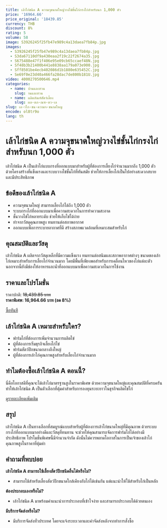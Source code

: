```yaml
---
title: เล้าไก่ชนิด A ความจุขนาดใหญ่วางไข่ชั้นไก่กรงไก่สําหรับนก 1,000 ตัว
price: '16964.66'
price_original: '18439.85'
currency: THB
discount: 8%
rating: 5
volume: 58
image: S3926245f25fb47e989c4a13daea7fb84p.jpg
images:
  - S3926245f25fb47e989c4a13daea7fb84p.jpg
  - S3da67110df9a430eaa2f19c22f2674a35.jpg
  - S675488e47f1f406e95e09cb65ccaef48N.jpg
  - Sf48b3b21400b441e8838aa179a073e900.jpg
  - Sff8501be4ecb402086d1b1880e635452C.jpg
  - Se69f0e23d40a466fa28dac7de800b181U.jpg
video: 4000270500646.mp4
categories:
  - name: บ้านและสวน
    slug: านและสวน
  - name: ผลิตภัณฑ์สัตว์เลี้ยง
    slug: ผล-ตภ-ณฑ-ตว-เล
slug: เล-าไก-ชน-ความจ-ขนาดใหญ
encode: ol8tr9o
lang: th
---
```


# เล้าไก่ชนิด A ความจุขนาดใหญ่วางไข่ชั้นไก่กรงไก่สําหรับนก 1,000 ตัว

เล้าไก่ชนิด A เป็นเล้าไก่แบบกรงที่ออกแบบมาสำหรับผู้ที่ต้องการเลี้ยงไก่จำนวนมากถึง 1,000 ตัว ด้วยโครงสร้างที่แข็งแรงและระบบวางไข่ชั้นไก่ที่ทันสมัย ช่วยให้การเลี้ยงไก่เป็นไปอย่างสะดวกสบายและมีประสิทธิภาพ

## ข้อดีของเล้าไก่ชนิด A

- ความจุขนาดใหญ่ สามารถเลี้ยงไก่ได้ถึง 1,000 ตัว  
- ระบบกรงไก่ที่ออกแบบมาเพื่อความสะดวกในการทำความสะอาด  
- ชั้นวางไข่ไก่หลายระดับ ช่วยให้เก็บไข่ได้ง่าย  
- ทำจากวัสดุคุณภาพสูง ทนทานต่อสภาพอากาศ  
- ออกแบบเพื่อการระบายอากาศที่ดี สร้างสภาพแวดล้อมที่เหมาะสมสำหรับไก่  

## คุณสมบัติและวัสดุ

เล้าไก่ชนิด A ผลิตจากวัสดุเหล็กที่มีความแข็งแรง ทนทานต่อสนิมและสภาพอากาศต่างๆ ขนาดของเล้าไก่เหมาะสำหรับการเลี้ยงไก่จำนวนมาก โดยมีพื้นที่เพียงพอสำหรับการเคลื่อนไหวของไก่แต่ละตัว นอกจากนี้ยังมีช่องให้อาหารและน้ำที่ออกแบบมาเพื่อความสะดวกในการใช้งาน

## ราคาและโปรโมชั่น

ราคาปกติ: ~~18,439.85 บาท~~  
**ราคาพิเศษ: 16,964.66 บาท (ลด 8%)**  

<div class="flex justify-center my-2">
  <a href="https://buy.csgad.com/ol8tr9o" rel="nofollow sponsored" target="_blank" class="py-2 px-4 rounded-md text-white font-semibold bg-gradient-to-r from-[#f73c22] to-[#ff7b48]">ซื้อทันที</a>
</div>

## เล้าไก่ชนิด A เหมาะสำหรับใคร?

- ฟาร์มไก่ที่ต้องการเพิ่มจำนวนการผลิตไข่  
- ผู้ที่ต้องการเริ่มธุรกิจเลี้ยงไก่ไข่  
- ฟาร์มสัตว์ปีกขนาดกลางถึงใหญ่  
- ผู้ที่ต้องการเล้าไก่คุณภาพสูงสำหรับเลี้ยงไก่จำนวนมาก  

## ทำไมต้องซื้อเล้าไก่ชนิด A ตอนนี้?

นี่คือโอกาสดีที่คุณจะได้เล้าไก่มาตรฐานสูงในราคาพิเศษ ด้วยความจุขนาดใหญ่และคุณสมบัติที่ครบครัน ทำให้เล้าไก่ชนิด A เป็นตัวเลือกที่คุ้มค่าสำหรับการลงทุนระยะยาวในธุรกิจผลิตไข่ไก่

<div class="flex justify-center my-2">
  <a href="https://buy.csgad.com/ol8tr9o" rel="nofollow sponsored" target="_blank" class="py-2 px-4 rounded-md text-white font-semibold bg-gradient-to-r from-[#f73c22] to-[#ff7b48]">ดูรายละเอียดเพิ่มเติม</a>
</div>

## สรุป

เล้าไก่ชนิด A เป็นทางเลือกที่สมบูรณ์แบบสำหรับผู้ที่ต้องการเล้าไก่ขนาดใหญ่ที่มีคุณภาพ ด้วยระบบกรงไก่ที่ออกแบบมาอย่างดีและวัสดุที่ทนทาน จะช่วยให้คุณสามารถจัดการฟาร์มไก่ได้อย่างมีประสิทธิภาพ โปรโมชั่นพิเศษนี้มีจำนวนจำกัด ดังนั้นไม่ควรพลาดโอกาสในการเป็นเจ้าของเล้าไก่คุณภาพสูงในราคาที่คุ้มค่า

## คำถามที่พบบ่อย

**เล้าไก่ชนิด A สามารถใช้เลี้ยงสัตว์ปีกชนิดอื่นได้หรือไม่?**  
- สามารถใช้สำหรับเลี้ยงสัตว์ปีกขนาดใกล้เคียงกับไก่ได้เช่นกัน แต่แนะนำให้ใช้สำหรับไก่เป็นหลัก  

**ต้องประกอบเองหรือไม่?**  
- เล้าไก่ชนิด A มาพร้อมคำแนะนำการประกอบที่เข้าใจง่าย และสามารถประกอบได้ด้วยตนเอง  

**มีบริการจัดส่งหรือไม่?**  
- มีบริการจัดส่งทั่วประเทศ โดยจะแจ้งระยะเวลาและค่าจัดส่งหลังจากทำการสั่งซื้อ